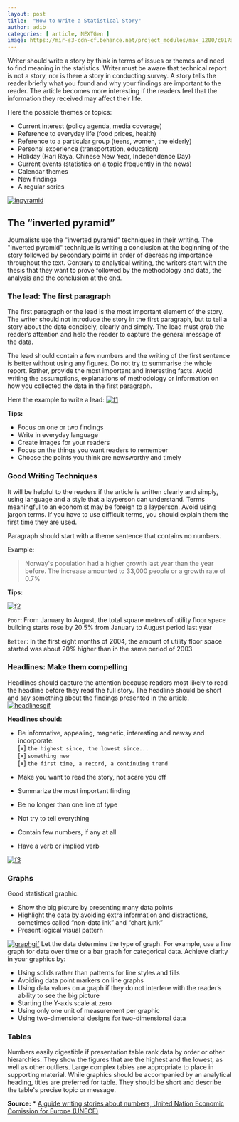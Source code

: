 ```yaml
---
layout: post
title:  "How to Write a Statistical Story"
author: adib
categories: [ article, NEXTGen ]
image: https://mir-s3-cdn-cf.behance.net/project_modules/max_1200/c017a855935255.5999b502f14d5.png
---
```


Writer should write a story by think in terms of issues or themes and need to find meaning in the statistics. Writer must be aware that technical report is not a story, nor is there a story in conducting survey. A story tells the reader briefly what you found and why your findings are important to the reader. The article becomes more interesting if the readers feel that the information they received may affect their life.

Here the possible themes or topics:
* Current interest (policy agenda, media coverage)
* Reference to everyday life (food prices, health)
* Reference to a particular group (teens, women, the elderly)
* Personal experience (transportation, education)
* Holiday (Hari Raya, Chinese New Year, Independence Day)
* Current events (statistics on a topic frequently in the news)
* Calendar themes
* New findings
* A regular series

[![inpyramid](https://studentmedia.appstate.edu/images/filecabinet/folder1/Inverted_Pyramid.jpg)](#)

## The “inverted pyramid”

Journalists use the "inverted pyramid" techniques in their writing. The "inverted pyramid" technique is writing a conclusion at the beginning of the story followed by secondary points in order of decreasing importance throughout the text. Contrary to analytical writing, the writers start with the thesis that they want to prove followed by the methodology and data, the analysis and the conclusion at the end.

### The lead: The first paragraph

The first paragraph or the lead is the most important element of the story. The writer should not introduce the story in the first paragraph, but to tell a story about the data concisely, clearly and simply. The lead must grab the reader’s attention and help the reader to capture the general message of the data. 

The lead should contain a few numbers and the writing of the first sentence is better without using any figures. Do not try to summarise the whole report. Rather, provide the most important and interesting facts. Avoid writing the assumptions, explanations of methodology or information on how you collected the data in the first paragraph.

Here the example to write a lead:
[![f1](https://lh3.googleusercontent.com/-W_8ew75P-zU/XlZFWnxDZzI/AAAAAAAAD9Y/um20_6yax-oCSXtYGbvUxk6Y18YYZdwRACK8BGAsYHg/s0/2020-02-26.jpg)](#)


**Tips:**
* Focus on one or two findings
* Write in everyday language
* Create images for your readers
* Focus on the things you want readers to remember
* Choose the points you think are newsworthy and timely

### Good Writing Techniques
It will be helpful to the readers if the article is written clearly and simply, using language and a style that a layperson can understand. Terms meaningful to an economist may be foreign to a layperson. Avoid using jargon terms. If you have to use difficult terms, you should explain them the first time they are used.

Paragraph should start with a theme sentence that contains no numbers.

Example:
> Norway's population had a higher growth last year than the year before. The increase amounted to 33,000 people or a growth rate of 0.7%

**Tips:**

[![f2](https://lh3.googleusercontent.com/-uLgyjg7awBk/XlZFXdCmHBI/AAAAAAAAD9c/n3ZTm42yyUIb1GdQND06FNLwoVZ8rOMaACK8BGAsYHg/s0/2020-02-26.jpg)](#)

`Poor`:	From January to August, the total square metres of utility floor space building starts rose by 20.5% from January to August period last year

`Better`:	In the first eight months of 2004, the amount of utility floor space started was about 20% higher than in the same period of 2003

### Headlines: Make them compelling
Headlines should capture the attention because readers most likely to read the headline before they read the full story. The headline should be short and say something about the findings presented in the article.
[![headlinesgif](https://media.giphy.com/media/26tnlqgsV9gbihbO0/giphy.gif)](#)

**Headlines should:**
*	Be informative, appealing, magnetic, interesting and newsy and incorporate:<br>
 [x] `the highest since, the lowest since...`<br>
 [x] `something new`<br>
 [x] `the first time, a record, a continuing trend`<br>
  
*	Make you want to read the story, not scare you off
*	Summarize the most important finding
*	Be no longer than one line of type
*	Not try to tell everything
*	Contain few numbers, if any at all
*	Have a verb or implied verb

[![f3](https://lh3.googleusercontent.com/-pcjolDP2Qyk/XlZFYb5blRI/AAAAAAAAD9g/3OsDgiF3dzMmx9PmPFErHwhpwn24jvdhgCK8BGAsYHg/s0/2020-02-26.jpg)](#)

### Graphs
Good statistical graphic:
*	Show the big picture by presenting many data points
*	Highlight the data by avoiding extra information and distractions, sometimes called “non-data ink” and “chart junk”
*	Present logical visual pattern

[![graphgif](https://media.giphy.com/media/l378c04F2fjeZ7vH2/giphy.gif)](#)
Let the data determine the type of graph. For example, use a line graph for data over time or a bar graph for categorical data.
Achieve clarity in your graphics by:
*	Using solids rather than patterns for line styles and fills
*	Avoiding data point markers on line graphs
*	Using data values on a graph if they do not interfere with the reader’s ability to see the big picture
*	Starting the Y-axis scale at zero
*	Using only one unit of measurement per graphic
*	Using two-dimensional designs for two-dimensional data

### Tables
Numbers easily digestible if presentation table rank data by order or other hierarchies. They show the figures that are the highest and the lowest, as well as other outliers. Large complex tables are appropriate to place in supporting material. While graphics should be accompanied by an analytical heading, titles are preferred for table. They should be short and describe the table's precise topic or message.

**Source:** * [A guide writing stories about numbers, United Nation Economic Comission for Europe (UNECE)](https://www.unece.org/fileadmin/DAM/stats/documents/writing/MDM_Part1_English.pdf)
